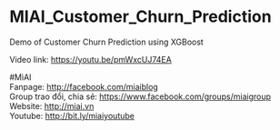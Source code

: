 # MIAI_Customer_Churn_Prediction
Demo of Customer Churn Prediction using XGBoost

Video link:  https://youtu.be/pmWxcUJ74EA

#MìAI <br>
Fanpage: http://facebook.com/miaiblog<br>
Group trao đổi, chia sẻ: https://www.facebook.com/groups/miaigroup<br>
Website: http://miai.vn<br>
Youtube: http://bit.ly/miaiyoutube<br>
